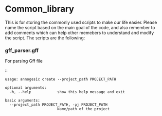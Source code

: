# Common_library

This is for storing the commonly used scripts to make our life easier.
Please name the script based on the main goal of the code, and also remember to add comments which can help other memebers to understand and modify the script.
The scripts are the following:

<h3>gff_parser.gff</h3>

For parsing Gff file

::

    usage: annogesic create --project_path PROJECT_PATH
    
    optional arguments:
      -h, --help            show this help message and exit
    
    basic arguments:
      --project_path PROJECT_PATH, -pj PROJECT_PATH
                            Name/path of the project
